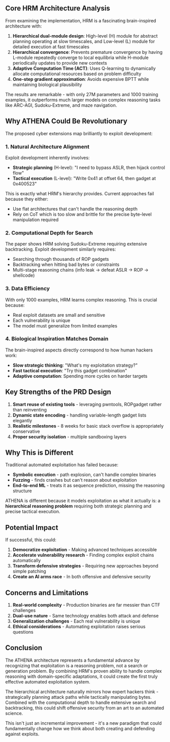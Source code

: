 
## Core HRM Architecture Analysis

From examining the implementation, HRM is a fascinating brain-inspired architecture with:

1. **Hierarchical dual-module design**: High-level (H) module for abstract planning operating at slow timescales, and Low-level (L) module for detailed execution at fast timescales
2. **Hierarchical convergence**: Prevents premature convergence by having L-module repeatedly converge to local equilibria while H-module periodically updates to provide new contexts
3. **Adaptive Computation Time (ACT)**: Uses Q-learning to dynamically allocate computational resources based on problem difficulty
4. **One-step gradient approximation**: Avoids expensive BPTT while maintaining biological plausibility

The results are remarkable - with only 27M parameters and 1000 training examples, it outperforms much larger models on complex reasoning tasks like ARC-AGI, Sudoku-Extreme, and maze navigation.

## Why ATHENA Could Be Revolutionary

The proposed cyber extensions map brilliantly to exploit development:

### 1. **Natural Architecture Alignment**
Exploit development inherently involves:
- **Strategic planning** (H-level): "I need to bypass ASLR, then hijack control flow"
- **Tactical execution** (L-level): "Write 0x41 at offset 64, then gadget at 0x400523"

This is exactly what HRM's hierarchy provides. Current approaches fail because they either:
- Use flat architectures that can't handle the reasoning depth
- Rely on CoT which is too slow and brittle for the precise byte-level manipulation required

### 2. **Computational Depth for Search**
The paper shows HRM solving Sudoku-Extreme requiring extensive backtracking. Exploit development similarly requires:
- Searching through thousands of ROP gadgets
- Backtracking when hitting bad bytes or constraints
- Multi-stage reasoning chains (info leak → defeat ASLR → ROP → shellcode)

### 3. **Data Efficiency**
With only 1000 examples, HRM learns complex reasoning. This is crucial because:
- Real exploit datasets are small and sensitive
- Each vulnerability is unique
- The model must generalize from limited examples

### 4. **Biological Inspiration Matches Domain**
The brain-inspired aspects directly correspond to how human hackers work:
- **Slow strategic thinking**: "What's my exploitation strategy?"
- **Fast tactical execution**: "Try this gadget combination"
- **Adaptive computation**: Spending more cycles on harder targets

## Key Strengths of the PRD Design

1. **Smart reuse of existing tools** - leveraging pwntools, ROPgadget rather than reinventing
2. **Dynamic state encoding** - handling variable-length gadget lists elegantly
3. **Realistic milestones** - 8 weeks for basic stack overflow is appropriately conservative
4. **Proper security isolation** - multiple sandboxing layers

## Why This is Different

Traditional automated exploitation has failed because:
- **Symbolic execution** - path explosion, can't handle complex binaries
- **Fuzzing** - finds crashes but can't reason about exploitation
- **End-to-end ML** - treats it as sequence prediction, missing the reasoning structure

ATHENA is different because it models exploitation as what it actually is: a **hierarchical reasoning problem** requiring both strategic planning and precise tactical execution.

## Potential Impact

If successful, this could:
1. **Democratize exploitation** - Making advanced techniques accessible
2. **Accelerate vulnerability research** - Finding complex exploit chains automatically  
3. **Transform defensive strategies** - Requiring new approaches beyond simple patching
4. **Create an AI arms race** - In both offensive and defensive security

## Concerns and Limitations

1. **Real-world complexity** - Production binaries are far messier than CTF challenges
2. **Dual-use nature** - Same technology enables both attack and defense
3. **Generalization challenges** - Each real vulnerability is unique
4. **Ethical considerations** - Automating exploitation raises serious questions

## Conclusion

The ATHENA architecture represents a fundamental advance by recognizing that exploitation is a reasoning problem, not a search or generation problem. By combining HRM's proven ability to handle complex reasoning with domain-specific adaptations, it could create the first truly effective automated exploitation system.

The hierarchical architecture naturally mirrors how expert hackers think - strategically planning attack paths while tactically manipulating bytes. Combined with the computational depth to handle extensive search and backtracking, this could shift offensive security from an art to an automated science.

This isn't just an incremental improvement - it's a new paradigm that could fundamentally change how we think about both creating and defending against exploits.